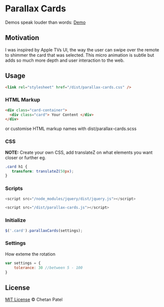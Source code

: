 # Parallax Cards
Demos speak louder than words: [Demo](https://chetanpate1.github.io/parallax-cards/)

## Motivation
I was inspired by Apple TVs UI, the way the user can swipe over the remote to shimmer the card that was selected.
This micro animation is subtle but adds so much more depth and user interaction to the web.

## Usage
```html
<link rel="stylesheet" href="/dist/parallax-cards.css" />
```

### HTML Markup
```html
<div class="card-container">
  <div class="card"> Your Content </div>
</div>
```
or customise HTML markup names with dist/parallax-cards.scss

### CSS
**NOTE:** Create your own CSS, add translateZ on what elements you want closer or further eg.
```css
.card h1 {
   transform: translateZ(50px);
}
```

### Scripts
```javascript
<script src="/node_modules/jquery/dist/jquery.js"></script>
```
```javascript
<script src="/dist/parallax-cards.js"></script>
```

### Initialize
```javascript
$('.card').parallaxCards(settings);
```

### Settings
How exteme the rotation
```javascript
var settings = {
	tolerance: 30 //between 5 - 100
}
```

## License
[MIT License](https://github.com/ChetanPate1/parallax-cards/blob/master/LICENCE.md)
© Chetan Patel
